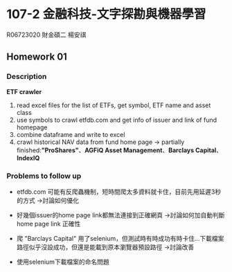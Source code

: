 # 107-2 金融科技-文字探勘與機器學習

R06723020 財金碩二 楊安祺

## Homework 01

### Description

**ETF crawler**  

1. read excel files for the list of ETFs, get symbol, ETF name and asset class    
2. use symbols to crawl etfdb.com and get info of issuer and link of fund homepage    
3. combine dataframe and write to excel   
4. crawl historical NAV data from fund home page -> partially finished:**"ProShares"**、**AGFiQ Asset Management**、**Barclays Capital**、**IndexIQ**

### Problems to follow up    

* etfdb.com 可能有反爬蟲機制，短時間爬太多資料就卡住，目前先用延遲3秒的方式 ->討論如何優化
- 好幾個issuer的home page link都無法連接到正確網頁 ->討論如何加自動判斷 home page link 正確性
* 爬 "Barclays Capital" 用了selenium，但測試時有時成功有時卡住...下載檔案路徑似乎沒設成功，但還是能載到原本瀏覽器預設路徑 ->討論改善
- 使用selenium下載檔案的命名問題

